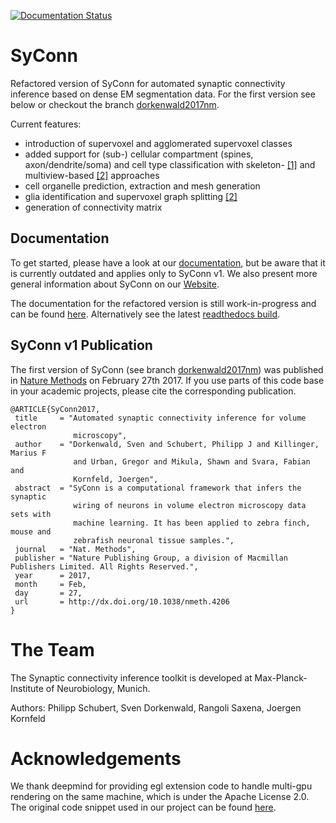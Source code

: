 [![Documentation Status](https://readthedocs.org/projects/syconn/badge/?version=latest)](https://syconn.readthedocs.io/en/latest/?badge=latest)

# SyConn
Refactored version of SyConn for automated synaptic connectivity inference based on dense EM segmentation data. For the first version
 see below or checkout the branch [dorkenwald2017nm](https://github.com/StructuralNeurobiologyLab/SyConn/tree/dorkenwald2017nm).

Current features:
- introduction of supervoxel and agglomerated supervoxel classes
- added support for (sub-) cellular compartment (spines, axon/dendrite/soma) and cell type classification with skeleton- [\[1\]](https://www.nature.com/articles/nmeth.4206) and multiview-based [\[2\]](https://www.biorxiv.org/content/early/2018/07/06/364034) approaches
- cell organelle prediction, extraction and mesh generation
- glia identification and supervoxel graph splitting [\[2\]](https://www.biorxiv.org/content/early/2018/07/06/364034)
- generation of connectivity matrix

Documentation
--------------
To get started, please have a look at our [documentation](https://structuralneurobiologylab.github.io/SyConn/documentation/), but be aware that it is currently outdated and applies only to SyConn v1. We also present more general information about SyConn on our [Website](https://structuralneurobiologylab.github.io/SyConn/).

The documentation for the refactored version is still work-in-progress and can be found [here](docs/doc.md). Alternatively see the latest [readthedocs build](https://syconn.readthedocs.io/en/latest/).

SyConn v1 Publication
---------------------
The first version of SyConn (see branch [dorkenwald2017nm](https://github.com/StructuralNeurobiologyLab/SyConn/tree/dorkenwald2017nm)) was published in [Nature Methods](http://www.nature.com/nmeth/journal/vaop/ncurrent/full/nmeth.4206.html) on February 27th 2017. If you use parts of this code base in your academic projects, please cite the corresponding publication. <br />

  ```
 @ARTICLE{SyConn2017,
   title     = "Automated synaptic connectivity inference for volume electron
                microscopy",
   author    = "Dorkenwald, Sven and Schubert, Philipp J and Killinger, Marius F
                and Urban, Gregor and Mikula, Shawn and Svara, Fabian and
                Kornfeld, Joergen",
   abstract  = "SyConn is a computational framework that infers the synaptic
                wiring of neurons in volume electron microscopy data sets with
                machine learning. It has been applied to zebra finch, mouse and
                zebrafish neuronal tissue samples.",
   journal   = "Nat. Methods",
   publisher = "Nature Publishing Group, a division of Macmillan Publishers Limited. All Rights Reserved.",
   year      = 2017,
   month     = Feb,
   day       = 27,
   url       = http://dx.doi.org/10.1038/nmeth.4206
 }
  ```

# The Team
The Synaptic connectivity inference toolkit is developed at Max-Planck-Institute of Neurobiology, Munich.

Authors: Philipp Schubert, Sven Dorkenwald, Rangoli Saxena, Joergen Kornfeld


# Acknowledgements
We thank deepmind for providing egl extension code to handle multi-gpu rendering on
 the same machine, which is under the Apache License 2.0. The original code snippet used in our
 project can be found [here](https://github.com/deepmind/dm_control/blob/30069ac11b60ee71acbd9159547d0bc334d63281/dm_control/_render/pyopengl/egl_ext.py).